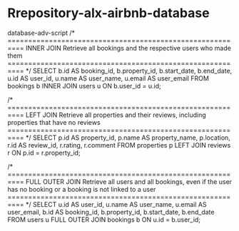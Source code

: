 # Rrepository-alx-airbnb-database
database-adv-script
/* ==========================================================
   INNER JOIN
   Retrieve all bookings and the respective users who made them
   ========================================================== */
SELECT 
    b.id AS booking_id,
    b.property_id,
    b.start_date,
    b.end_date,
    u.id AS user_id,
    u.name AS user_name,
    u.email AS user_email
FROM bookings b
INNER JOIN users u
    ON b.user_id = u.id;


/* ==========================================================
   LEFT JOIN
   Retrieve all properties and their reviews,
   including properties that have no reviews
   ========================================================== */
SELECT 
    p.id AS property_id,
    p.name AS property_name,
    p.location,
    r.id AS review_id,
    r.rating,
    r.comment
FROM properties p
LEFT JOIN reviews r
    ON p.id = r.property_id;


/* ==========================================================
   FULL OUTER JOIN
   Retrieve all users and all bookings,
   even if the user has no booking or a booking is not linked to a user
   ========================================================== */
SELECT 
    u.id AS user_id,
    u.name AS user_name,
    u.email AS user_email,
    b.id AS booking_id,
    b.property_id,
    b.start_date,
    b.end_date
FROM users u
FULL OUTER JOIN bookings b
    ON u.id = b.user_id;
